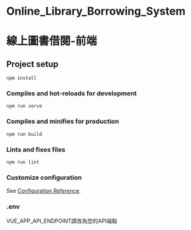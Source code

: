 # Online_Library_Borrowing_System

# 線上圖書借閱-前端

## Project setup
```
npm install
```

### Compiles and hot-reloads for development
```
npm run serve
```

### Compiles and minifies for production
```
npm run build
```

### Lints and fixes files
```
npm run lint
```

### Customize configuration

See [Configuration Reference](https://cli.vuejs.org/config/).

### .env

VUE_APP_API_ENDPOINT請改為您的API端點
